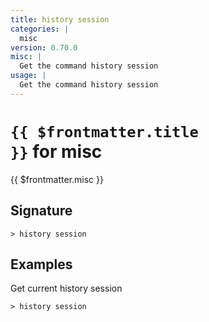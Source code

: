 ```yaml
---
title: history session
categories: |
  misc
version: 0.70.0
misc: |
  Get the command history session
usage: |
  Get the command history session
---
```


# <code>{{ $frontmatter.title }}</code> for misc

<div class='command-title'>{{ $frontmatter.misc }}</div>

## Signature

```> history session ```

## Examples

Get current history session
```shell
> history session
```
